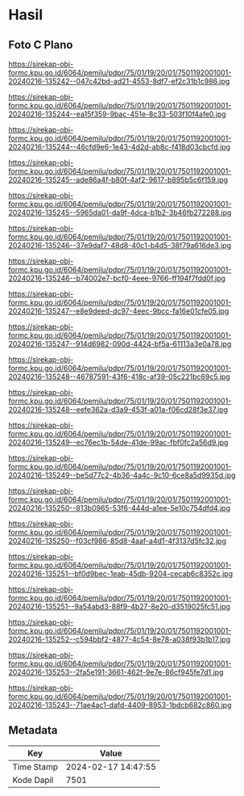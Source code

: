 # Hasil

## Foto C Plano

https://sirekap-obj-formc.kpu.go.id/6064/pemilu/pdpr/75/01/19/20/01/7501192001001-20240216-135242--047c42bd-ad21-4553-8df7-ef2c31b1c986.jpg

https://sirekap-obj-formc.kpu.go.id/6064/pemilu/pdpr/75/01/19/20/01/7501192001001-20240216-135244--ea15f359-9bac-451e-8c33-503f10f4afe0.jpg

https://sirekap-obj-formc.kpu.go.id/6064/pemilu/pdpr/75/01/19/20/01/7501192001001-20240216-135244--46cfd9e6-1e43-4d2d-ab8c-f418d03cbcfd.jpg

https://sirekap-obj-formc.kpu.go.id/6064/pemilu/pdpr/75/01/19/20/01/7501192001001-20240216-135245--ade86a4f-b80f-4af2-9617-b895b5c6f159.jpg

https://sirekap-obj-formc.kpu.go.id/6064/pemilu/pdpr/75/01/19/20/01/7501192001001-20240216-135245--5965da01-da9f-4dca-b1b2-3b46fb272288.jpg

https://sirekap-obj-formc.kpu.go.id/6064/pemilu/pdpr/75/01/19/20/01/7501192001001-20240216-135246--37e9daf7-48d8-40c1-b4d5-38f79a616de3.jpg

https://sirekap-obj-formc.kpu.go.id/6064/pemilu/pdpr/75/01/19/20/01/7501192001001-20240216-135246--b74002e7-bcf0-4eee-9766-ff194f7fdd0f.jpg

https://sirekap-obj-formc.kpu.go.id/6064/pemilu/pdpr/75/01/19/20/01/7501192001001-20240216-135247--e8e9deed-dc97-4eec-9bcc-fa16e01cfe05.jpg

https://sirekap-obj-formc.kpu.go.id/6064/pemilu/pdpr/75/01/19/20/01/7501192001001-20240216-135247--914d6982-090d-4424-bf5a-61113a3e0a78.jpg

https://sirekap-obj-formc.kpu.go.id/6064/pemilu/pdpr/75/01/19/20/01/7501192001001-20240216-135248--46787591-43f6-418c-af39-05c221bc69c5.jpg

https://sirekap-obj-formc.kpu.go.id/6064/pemilu/pdpr/75/01/19/20/01/7501192001001-20240216-135248--eefe362a-d3a9-453f-a01a-f06cd28f3e37.jpg

https://sirekap-obj-formc.kpu.go.id/6064/pemilu/pdpr/75/01/19/20/01/7501192001001-20240216-135249--ec76ec1b-54de-41de-99ac-fbf0fc2a56d9.jpg

https://sirekap-obj-formc.kpu.go.id/6064/pemilu/pdpr/75/01/19/20/01/7501192001001-20240216-135249--be5d77c2-4b36-4a4c-9c10-6ce8a5d9935d.jpg

https://sirekap-obj-formc.kpu.go.id/6064/pemilu/pdpr/75/01/19/20/01/7501192001001-20240216-135250--813b0965-53f6-444d-a1ee-5e10c754dfd4.jpg

https://sirekap-obj-formc.kpu.go.id/6064/pemilu/pdpr/75/01/19/20/01/7501192001001-20240216-135250--f03cf986-85d8-4aaf-a4d1-4f3137d5fc32.jpg

https://sirekap-obj-formc.kpu.go.id/6064/pemilu/pdpr/75/01/19/20/01/7501192001001-20240216-135251--bf0d9bec-1eab-45db-9204-cecab6c8352c.jpg

https://sirekap-obj-formc.kpu.go.id/6064/pemilu/pdpr/75/01/19/20/01/7501192001001-20240216-135251--9a54abd3-88f9-4b27-8e20-d3519025fc51.jpg

https://sirekap-obj-formc.kpu.go.id/6064/pemilu/pdpr/75/01/19/20/01/7501192001001-20240216-135252--c594bbf2-4877-4c54-8e78-a038f93b1b17.jpg

https://sirekap-obj-formc.kpu.go.id/6064/pemilu/pdpr/75/01/19/20/01/7501192001001-20240216-135253--2fa5e191-3661-462f-9e7e-86cf945fe7d1.jpg

https://sirekap-obj-formc.kpu.go.id/6064/pemilu/pdpr/75/01/19/20/01/7501192001001-20240216-135243--71ae4ac1-dafd-4409-8953-1bdcb682c860.jpg


## Metadata

| Key        | Value               |
| ---------- | ------------------- |
| Time Stamp | 2024-02-17 14:47:55 |
| Kode Dapil | 7501                |



